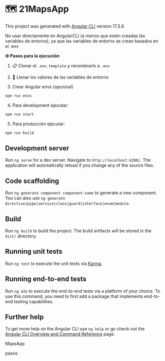 # 🗺 21MapsApp
This project was generated with [Angular CLI](https://github.com/angular/angular-cli) version 17.3.6.

No usar directamente en AngularCLI (a menos que estén creadas las variables de entorno), ya que las variables de entorno se crean basados en el .env 

**⚙ Pasos para la ejecución**
1. 📋 Clonar el ```.env.template``` y renombrarlo a  ```.env```

2. 🔑 Llenar los valores de las variables de entorno

3. Crear Angular envs (opcional) 
```bash
npm run envs
``` 

4. Para development ejecutar: 
```bash
npm run start
```


5. Para producción ejecutar: 
```bash
npm run build 
```

## Development server

Run `ng serve` for a dev server. Navigate to `http://localhost:4200/`. The application will automatically reload if you change any of the source files.

## Code scaffolding

Run `ng generate component component-name` to generate a new component. You can also use `ng generate directive|pipe|service|class|guard|interface|enum|module`.

## Build

Run `ng build` to build the project. The build artifacts will be stored in the `dist/` directory.

## Running unit tests

Run `ng test` to execute the unit tests via [Karma](https://karma-runner.github.io).

## Running end-to-end tests

Run `ng e2e` to execute the end-to-end tests via a platform of your choice. To use this command, you need to first add a package that implements end-to-end testing capabilities.

## Further help

To get more help on the Angular CLI use `ng help` or go check out the [Angular CLI Overview and Command Reference](https://angular.io/cli) page.



MapsApp 

pasos: 
